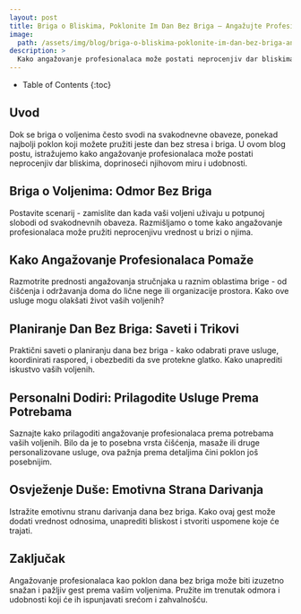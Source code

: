 ```yaml
---
layout: post
title: Briga o Bliskima, Poklonite Im Dan Bez Briga – Angažujte Profesionalce
image: 
  path: /assets/img/blog/briga-o-bliskima-poklonite-im-dan-bez-briga-angazujte-profesionalce_dubinsko_pranje_ba.png
description: >
  Kako angažovanje profesionalaca može postati neprocenjiv dar bliskima, doprinoseći njihovom miru i udobnosti.
---
```



- Table of Contents
{:toc}


## Uvod

Dok se briga o voljenima često svodi na svakodnevne obaveze, ponekad najbolji poklon koji možete pružiti jeste dan bez stresa i briga. U ovom blog postu, istražujemo kako angažovanje profesionalaca može postati neprocenjiv dar bliskima, doprinoseći njihovom miru i udobnosti.


## Briga o Voljenima: Odmor Bez Briga

Postavite scenarij - zamislite dan kada vaši voljeni uživaju u potpunoj slobodi od svakodnevnih obaveza. Razmišljamo o tome kako angažovanje profesionalaca može pružiti neprocenjivu vrednost u brizi o njima.


## Kako Angažovanje Profesionalaca Pomaže

Razmotrite prednosti angažovanja stručnjaka u raznim oblastima brige - od čišćenja i održavanja doma do lične nege ili organizacije prostora. Kako ove usluge mogu olakšati život vaših voljenih?


## Planiranje Dan Bez Briga: Saveti i Trikovi

Praktični saveti o planiranju dana bez briga - kako odabrati prave usluge, koordinirati raspored, i obezbediti da sve protekne glatko. Kako unaprediti iskustvo vaših voljenih.


## Personalni Dodiri: Prilagodite Usluge Prema Potrebama

Saznajte kako prilagoditi angažovanje profesionalaca prema potrebama vaših voljenih. Bilo da je to posebna vrsta čišćenja, masaže ili druge personalizovane usluge, ova pažnja prema detaljima čini poklon još posebnijim.


## Osvježenje Duše: Emotivna Strana Darivanja

Istražite emotivnu stranu darivanja dana bez briga. Kako ovaj gest može dodati vrednost odnosima, unaprediti bliskost i stvoriti uspomene koje će trajati.


## Zaključak

Angažovanje profesionalaca kao poklon dana bez briga može biti izuzetno snažan i pažljiv gest prema vašim voljenima. Pružite im trenutak odmora i udobnosti koji će ih ispunjavati srećom i zahvalnošću.